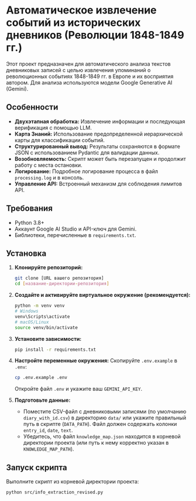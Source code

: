 # Автоматическое извлечение событий из исторических дневников (Революции 1848-1849 гг.)

Этот проект предназначен для автоматического анализа текстов дневниковых записей с целью извлечения упоминаний о революционных событиях 1848-1849 гг. в Европе и их восприятия автором. Для анализа используются модели Google Generative AI (Gemini).

## Особенности

*   **Двухэтапная обработка:** Извлечение информации и последующая верификация с помощью LLM.
*   **Карта Знаний:** Использование предопределенной иерархической карты для классификации событий.
*   **Структурированный вывод:** Результаты сохраняются в формате JSON с использованием Pydantic для валидации данных.
*   **Возобновляемость:** Скрипт может быть перезапущен и продолжит работу с места остановки.
*   **Логирование:** Подробное логирование процесса в файл `processing.log` и в консоль.
*   **Управление API:** Встроенный механизм для соблюдения лимитов API.

## Требования

*   Python 3.8+
*   Аккаунт Google AI Studio и API-ключ для Gemini.
*   Библиотеки, перечисленные в `requirements.txt`.

## Установка

1.  **Клонируйте репозиторий:**
    ```bash
    git clone [URL вашего репозитория]
    cd [название-директории-репозитория]
    ```

2.  **Создайте и активируйте виртуальное окружение (рекомендуется):**
    ```bash
    python -m venv venv
    # Windows
    venv\Scripts\activate
    # macOS/Linux
    source venv/bin/activate
    ```

3.  **Установите зависимости:**
    ```bash
    pip install -r requirements.txt
    ```

4.  **Настройте переменные окружения:**
    Скопируйте `.env.example` в `.env`:
    ```bash
    cp .env.example .env
    ```
    Откройте файл `.env` и укажите ваш `GEMINI_API_KEY`.

5.  **Подготовьте данные:**
    *   Поместите CSV-файл с дневниковыми записями (по умолчанию `diary_with_id.csv`) в директорию `data/` или укажите правильный путь в скрипте (`DATA_PATH`). Файл должен содержать колонки `entry_id`, `date`, `text`.
    *   Убедитесь, что файл `knowledge_map.json` находится в корневой директории проекта (или путь к нему корректно указан в `KNOWLEDGE_MAP_PATH`).

## Запуск скрипта

Выполните скрипт из корневой директории проекта:
```bash
python src/info_extraction_revised.py